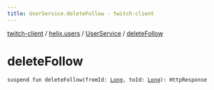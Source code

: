 ```yaml
---
title: UserService.deleteFollow - twitch-client
---
```


[twitch-client](../../index.html) / [helix.users](../index.html) / [UserService](index.html) / [deleteFollow](./delete-follow.html)

# deleteFollow

`suspend fun deleteFollow(fromId: `[`Long`](https://kotlinlang.org/api/latest/jvm/stdlib/kotlin/-long/index.html)`, toId: `[`Long`](https://kotlinlang.org/api/latest/jvm/stdlib/kotlin/-long/index.html)`): HttpResponse`